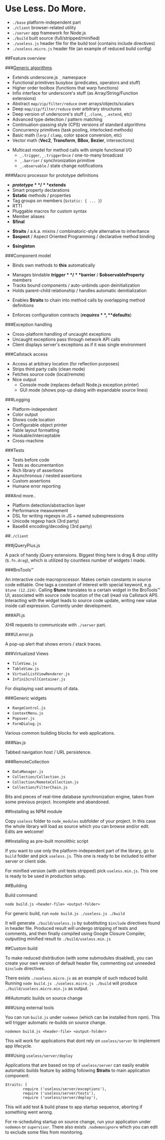 # Use Less. Do More.

* `./base` platform-independent part
* `./client` browser-related utility
* `./server` app framework for Node.js
* `./build` built source (full/stripped/minified)
* `./useless.js` header file for the build tool (contains include directives)
* `./useless.micro.js` header file (an example of reduced build config)

##Feature overview

###[Generic algorithms](./base/tier0/README.md)

* Extends underscore.js `_` namespace
* Functional primitives busybox (predicates, operators and stuff)
* Higher order toolbox (functions that warp functions)
* Infix interface for underscore's stuff (as Array/String/Function extensions)
* Abstract `map/zip/filter/reduce` over arrays/objects/scalars
* Deep `map/zip/filter/reduce` over arbitrary structures
* Deep version of underscore's stuff (`_.clone`, `_.extend`, etc)
* Advanced type detection / pattern matching
* Continuation-passing style (CPS) versions of standard algorithms
* Concurrency primitives (task pooling, interlocked methods)
* Basic math (`lerp` / `clamp`, color space conversion, etc)
* Vector math (**Vec2**, **Transform**, **BBox**, **Bezier**, intersections)
- Multicast model for method calls with simple functional I/O
    - `_.trigger`, `_.triggerOnce` / one-to-many broadcast
    - `_.barrier` / synchronization primitive
    - `_.observable` / state change notifications

###Macro processor for prototype definitions

+ **$prototype** / **$extends**
+ Smart property declarations
+ **$static** methods / properties
+ Tag groups on members (`$static: { ... }`)
+ RTTI
+ Pluggable macros for custom syntax
+ Member aliases
+ **$final**
* **$traits** / a.k.a. mixins / combinatoric-style alternative to inheritance
* **$aspect** / Aspect Oriented Programming / declarative method binding
+ **$singleton**

###Component model

* Binds own methods to **this** automatically
+ Manages bindable **$trigger** / **$barrier** / **$observableProperty** members
+ Tracks bound components / auto-unbinds upon deinitialization
+ Holds parent-child relationship / handles automatic deinitialization
* Enables **$traits** to chain into method calls by overlapping method definitions
+ Enforces configuration contracts (**$requires**, **$defaults**)

###Exception handling

- Cross-platform handling of uncaught exceptions
- Uncaught exceptions pass through network API calls
- Client displays server's exceptions as if it was single environment

###Callstack access

* Access at arbitrary location (for reflection purposes)
* Strips third party calls (clean mode)
* Fetches source code (local/remote)
* Nice output
    * Console mode (replaces default Node.js exception printer)
    * GUI mode (shows pop-up dialog with expandable source lines)

###Logging

+ Platform-independent
+ Color output
+ Shows code location
+ Configurable object printer
+ Table layout formatting
+ Hookable/interceptable
+ Cross-machine

###Tests

* Tests before code
* Tests as documentantion
* Rich library of assertions
* Asynchronous / nested assertions
* Custom assertions
* Humane error reporting

###And more..

- Platform detection/abstraction layer
- Performance measurement
- DSL for writing regexps in JS + named subexpressions
- Unicode regexp hack (3rd party)
- Base64 encoding/decoding (3rd party)

##`./client`

###jQueryPlus.js

A pack of handy jQuery extensions. Biggest thing here is drag & drop utility (`$.fn.drag`), which is utilized by countless number of widgets I made.

###BroTools™

An interactive code macroprocessor. Makes certain constants in source code editable. One tags a constant of interest with special keyword, e.g. `$tune (12.224)`. Calling **$tune** translates to a certain widget in the BroTools™ UI, associated with source code location of the call (read via Callstack API). Interacting with the widget leads to source code update, writing new value inside call expression. Currently under development.

###API.js

XHR requests to communicate with `./server` part.

###UI.error.js

A pop-up alert that shows errors / stack traces.

###Virtualized Views

- `TileView.js`
- `TableView.js`
- `VirtualListViewRenderer.js`
- `InfiniScrollContainer.js`

For displaying vast amounts of data.

###Generic widgets

- `RangeControl.js`
- `ContextMenu.js`
- `Popover.js`
- `FormDialog.js`

Various common building blocks for web applications.

###Nav.js

Tabbed navigation host / URL persistence.

###RemoteCollection

- `DataManager.js`
- `Collection/Collection.js`
- `Collection/RemoteCollection.js`
- `Collection/FilterChain.js`

Bits and pieces of real-time database synchronization engine, taken from some previous project. Incomplete and abandoned.

##Installing as NPM module

Copy `useless` folder to `node_modules` subfolder of your project. In this case the whole library will load as source which you can browse and/or edit. Edits are welcome!

##Installing as pre-built monolithic script

If you want to use only the platform-independent part of the library, go to `build` folder and pick `useless.js`. This one is ready to be included to either server or client side.

For minified version (with unit tests stripped) pick `useless.min.js`. This one is ready to be used in production setup.

##Building

Build command:

`node build.js <header-file> <output-folder>`

For generic build, run `node build.js ./useless.js ./build`

It will generate `./build/useless.js` by substituting `$include` directives found in header file. Produced result will undergo stripping of tests and comments, and then finally compiled using Google Closure Compiler, outputting minified result to `./build/useless.min.js`

##Custom build

To make reduced distribution (with some submodules disabled), you can create your own version of default header file, commenting out unneeded `$include` directives.

There exists `./useless.micro.js` as an example of such reduced build. Running `node build.js ./useless.micro.js ./build` will produce `./build/useless.micro.min.js` as output.

##Automatic builds on source change

###Using external tools

You can run `build.js` under `nodemon` (which can be installed from npm). This will trigger automatic re-builds on source change.

`nodemon build.js <header-file> <output-folder>`

This will work for applications that dont rely on `useless/server` to implement app lifecycle.

###Using `useless/server/deploy`

Applications that are based on top of `useless/server` can easily enable automatic builds feature by adding following **$traits** to main application component:

```
$traits: [        
        require ('useless/server/exceptions'),
        require ('useless/server/tests'),
        require ('useless/server/deploy'),
```

This will add test & build phase to app startup sequence, aborting if something went wrong.

For re-scheduling startup on source change, run your application under `nodemon` or `supervisor`. There also exists `.nodemonignore` which you can edit to exclude some files from monitoring.
